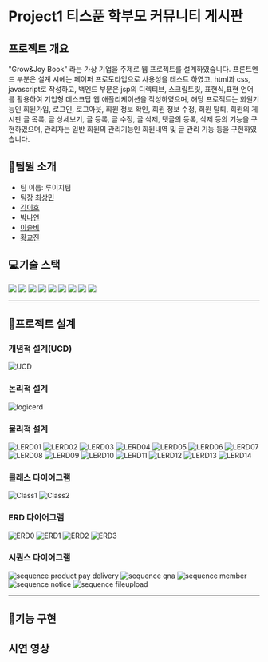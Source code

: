 # Project1 티스푼 학부모 커뮤니티 게시판

## 프로젝트 개요

"Grow&Joy Book" 라는 가상 기업을 주제로 웹 프로젝트를 설계하였습니다.
 프론트엔드 부분은 설계 시에는 페이퍼 프로토타입으로 사용성을 테스트 하였고, html과 css, javascript로 작성하고, 백엔드 부분은 jsp의 디렉티브, 스크립트릿, 표현식,표현 언어를 활용하여 기업형 데스크탑 웹 애플리케이션을 작성하였으며, 해당 프로젝트는 회원기능인 회원가입, 로그인, 로그아웃, 회원 정보 확인, 회원 정보 수정, 회원 탈퇴, 회원의 게시판 글 목록, 글 상세보기, 글 등록, 글 수정, 글 삭제, 댓글의 등록, 삭제 등의 기능을 구현하였으며, 관리자는 일반 회원의 관리기능인 회원내역 및 글 관리 기능 등을 구현하였습니다.

## 👋팀원 소개
- 팀 이름: 루이지팀
- 팀장 [최상민](https://github.com/sangmin0816)
- [김이호](https://github.com/leeho7029)
- [박나연](https://github.com/soumunda8)
- [이슬비](https://github.com/doobee2)
- [황교진](https://github.com/sendjin5)

## 💻기술 스택
<img src="https://img.shields.io/badge/html5-E34F26?style=for-the-badge&logo=html5&logoColor=white"> 
<img src="https://img.shields.io/badge/css-1572B6?style=for-the-badge&logo=css3&logoColor=white"> 
<img src="https://img.shields.io/badge/javascript-F7DF1E?style=for-the-badge&logo=javascript&logoColor=black"> 
<img src="https://img.shields.io/badge/mariaDB-003545?style=for-the-badge&logo=mariaDB&logoColor=white"> 
<img src="https://img.shields.io/badge/java-007396?style=for-the-badge&logo=java&logoColor=white"> 
<img src="https://img.shields.io/badge/apache tomcat-F8DC75?style=for-the-badge&logo=apachetomcat&logoColor=white"> 
<img src="https://img.shields.io/badge/git-F05032?style=for-the-badge&logo=git&logoColor=white"> 
<img src="https://img.shields.io/badge/github-181717?style=for-the-badge&logo=github&logoColor=white"> 
<img src="https://img.shields.io/badge/jquery-0769AD?style=for-the-badge&logo=jquery&logoColor=white"> 



---
## 📝프로젝트 설계
### 개념적 설계(UCD)
![UCD](/readme/pro02%20UCD.png)

### 논리적 설계
![logicerd](/readme/logicalerd.png)


### 물리적 설계
![LERD01](/readme/PERD/01.png)
![LERD02](/readme/PERD/02.png)
![LERD03](/readme/PERD/03.png)
![LERD04](/readme/PERD/04.png)
![LERD05](/readme/PERD/05.png)
![LERD06](/readme/PERD/06.png)
![LERD07](/readme/PERD/07.png)
![LERD08](/readme/PERD/08.png)
![LERD09](/readme/PERD/09.png)
![LERD10](/readme/PERD/10.png)
![LERD11](/readme/PERD/11.png)
![LERD12](/readme/PERD/12.png)
![LERD13](/readme/PERD/13.png)
![LERD14](/readme/PERD/14.png)

### 클래스 다이어그램
![Class1](/readme/class1.png)
![Class2](/readme/class2.png)

### ERD 다이어그램
![ERD0](/readme/erd%20diagram/image.png)
![ERD1](/readme/erd%20diagram/image(1).png)
![ERD2](/readme/erd%20diagram/image%20(2).png)
![ERD3](/readme/erd%20diagram/image%20(3).png)

### 시퀀스 다이어그램
![sequence product pay delivery](/readme/sequence/project2%20product%20pay%20delivery.png)
![sequence qna](/readme/sequence/project2%20Qna.png)
![sequence member](/readme/sequence/project2member.png)
![sequence notice](/readme/sequence/project2Notice.png)
![sequence fileupload](/readme/sequence/project2Fileupload.png)


---
## 🔧기능 구현



## 시연 영상


